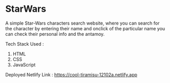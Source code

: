 # StarWars
A simple Star-Wars characters search website, where you can search for the character by entering their name and onclick of the particular name you can check their  personal info and the antamoy.

Tech Stack Used :
1. HTML
2. CSS
3. JavaScript

Deployed Netlify Link :
https://cool-tiramisu-12102a.netlify.app

